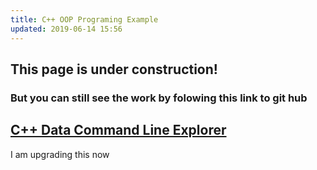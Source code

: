 ```yaml
---
title: C++ OOP Programing Example
updated: 2019-06-14 15:56
---
```


## This page is under construction!

### But you can still see the work by folowing this link to git hub

## [C++ Data Command Line Explorer](https://github.com/rmFlynn/cpp_database_example)

I am upgrading this now
